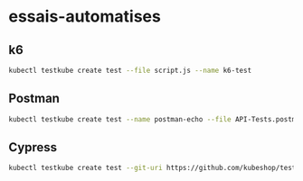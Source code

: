 # essais-automatises

## k6

```bash
kubectl testkube create test --file script.js --name k6-test
```

## Postman

```bash
kubectl testkube create test --name postman-echo --file API-Tests.postman_collection.json --type postman/collection
```

## Cypress

```bash
kubectl testkube create test --git-uri https://github.com/kubeshop/testkube-executor-cypress.git --git-branch main --git-path examples --name kubeshop-cypress --type cypress/project
```
